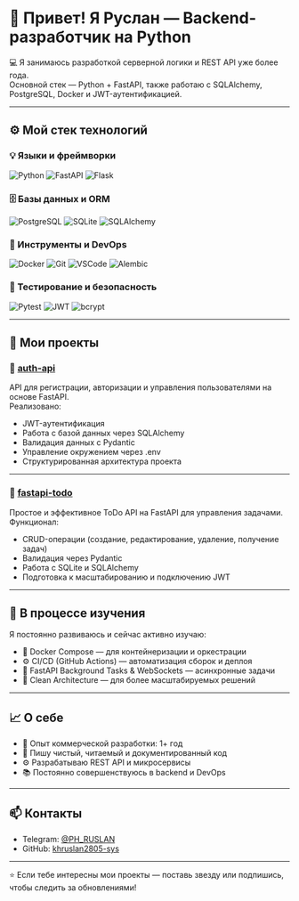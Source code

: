 # 👋 Привет! Я Руслан — Backend-разработчик на Python

💻 Я занимаюсь разработкой серверной логики и REST API уже более года.  
Основной стек — Python + FastAPI, также работаю с SQLAlchemy, PostgreSQL, Docker и JWT-аутентификацией.

---

## ⚙️ Мой стек технологий

### 💡 Языки и фреймворки
![Python](https://img.shields.io/badge/Python-3776AB?style=for-the-badge&logo=python&logoColor=white)
![FastAPI](https://img.shields.io/badge/FastAPI-009688?style=for-the-badge&logo=fastapi&logoColor=white)
![Flask](https://img.shields.io/badge/Flask-000000?style=for-the-badge&logo=flask&logoColor=white)

### 🗄️ Базы данных и ORM
![PostgreSQL](https://img.shields.io/badge/PostgreSQL-316192?style=for-the-badge&logo=postgresql&logoColor=white)
![SQLite](https://img.shields.io/badge/SQLite-07405E?style=for-the-badge&logo=sqlite&logoColor=white)
![SQLAlchemy](https://img.shields.io/badge/SQLAlchemy-D71F00?style=for-the-badge&logoColor=white)

### 🧰 Инструменты и DevOps
![Docker](https://img.shields.io/badge/Docker-2496ED?style=for-the-badge&logo=docker&logoColor=white)
![Git](https://img.shields.io/badge/Git-F05032?style=for-the-badge&logo=git&logoColor=white)
![VSCode](https://img.shields.io/badge/VS_Code-0078D4?style=for-the-badge&logo=visualstudiocode&logoColor=white)
![Alembic](https://img.shields.io/badge/Alembic-FF6F00?style=for-the-badge&logoColor=white)

### 🧪 Тестирование и безопасность
![Pytest](https://img.shields.io/badge/Pytest-0A9EDC?style=for-the-badge&logo=pytest&logoColor=white)
![JWT](https://img.shields.io/badge/JWT-000000?style=for-the-badge&logo=jsonwebtokens&logoColor=white)
![bcrypt](https://img.shields.io/badge/Bcrypt-003A70?style=for-the-badge&logoColor=white)

---

## 🚀 Мои проекты

### 🔹 [auth-api](https://github.com/khruslan2805-sys/auth-api)
API для регистрации, авторизации и управления пользователями на основе FastAPI.  
Реализовано:
- JWT-аутентификация  
- Работа с базой данных через SQLAlchemy  
- Валидация данных с Pydantic  
- Управление окружением через .env  
- Структурированная архитектура проекта  

---

### 🔹 [fastapi-todo](https://github.com/khruslan2805-sys/fastapi-todo)
Простое и эффективное ToDo API на FastAPI для управления задачами.  
Функционал:
- CRUD-операции (создание, редактирование, удаление, получение задач)  
- Валидация через Pydantic  
- Работа с SQLite и SQLAlchemy  
- Подготовка к масштабированию и подключению JWT  

---

## 🚧 В процессе изучения

Я постоянно развиваюсь и сейчас активно изучаю:
- 🐳 Docker Compose — для контейнеризации и оркестрации  
- ⚙️ CI/CD (GitHub Actions) — автоматизация сборок и деплоя  
- 🔄 FastAPI Background Tasks & WebSockets — асинхронные задачи  
- 🧠 Clean Architecture — для более масштабируемых решений  

---

## 📈 О себе

- 🧠 Опыт коммерческой разработки: 1+ год  
- 💬 Пишу чистый, читаемый и документированный код  
- ⚙️ Разрабатываю REST API и микросервисы  
- 📚 Постоянно совершенствуюсь в backend и DevOps  

---

## 📫 Контакты

- Telegram: [@PH_RUSLAN](https://t.me/PH_RUSLAN)  
- GitHub: [khruslan2805-sys](https://github.com/khruslan2805-sys)

---

⭐️ Если тебе интересны мои проекты — поставь звезду или подпишись, чтобы следить за обновлениями!
